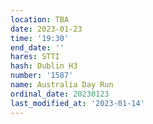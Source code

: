 ```yaml
---
location: TBA
date: 2023-01-23
time: '19:30'
end_date: ''
hares: STTI
hash: Dublin H3
number: '1587'
name: Australia Day Run
ordinal_date: 20230123
last_modified_at: '2023-01-14'
---
```


